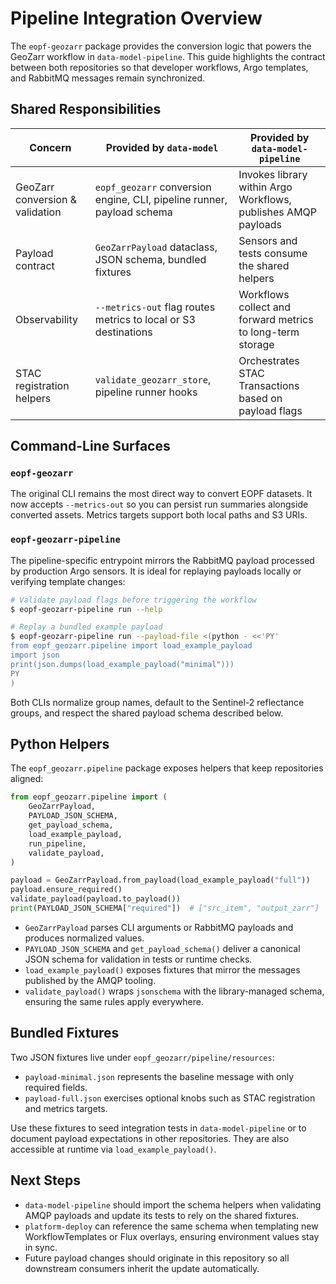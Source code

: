 # Pipeline Integration Overview

The `eopf-geozarr` package provides the conversion logic that powers the GeoZarr workflow in
`data-model-pipeline`. This guide highlights the contract between both repositories so that developer
workflows, Argo templates, and RabbitMQ messages remain synchronized.

## Shared Responsibilities

| Concern | Provided by `data-model` | Provided by `data-model-pipeline` |
| --- | --- | --- |
| GeoZarr conversion & validation | `eopf_geozarr` conversion engine, CLI, pipeline runner, payload schema | Invokes library within Argo Workflows, publishes AMQP payloads |
| Payload contract | `GeoZarrPayload` dataclass, JSON schema, bundled fixtures | Sensors and tests consume the shared helpers |
| Observability | `--metrics-out` flag routes metrics to local or S3 destinations | Workflows collect and forward metrics to long-term storage |
| STAC registration helpers | `validate_geozarr_store`, pipeline runner hooks | Orchestrates STAC Transactions based on payload flags |

## Command-Line Surfaces

### `eopf-geozarr`

The original CLI remains the most direct way to convert EOPF datasets. It now accepts
`--metrics-out` so you can persist run summaries alongside converted assets. Metrics targets support
both local paths and S3 URIs.

### `eopf-geozarr-pipeline`

The pipeline-specific entrypoint mirrors the RabbitMQ payload processed by production Argo sensors.
It is ideal for replaying payloads locally or verifying template changes:

```bash
# Validate payload flags before triggering the workflow
$ eopf-geozarr-pipeline run --help

# Replay a bundled example payload
$ eopf-geozarr-pipeline run --payload-file <(python - <<'PY'
from eopf_geozarr.pipeline import load_example_payload
import json
print(json.dumps(load_example_payload("minimal")))
PY
)
```

Both CLIs normalize group names, default to the Sentinel-2 reflectance groups, and respect the shared
payload schema described below.

## Python Helpers

The `eopf_geozarr.pipeline` package exposes helpers that keep repositories aligned:

```python
from eopf_geozarr.pipeline import (
    GeoZarrPayload,
    PAYLOAD_JSON_SCHEMA,
    get_payload_schema,
    load_example_payload,
    run_pipeline,
    validate_payload,
)

payload = GeoZarrPayload.from_payload(load_example_payload("full"))
payload.ensure_required()
validate_payload(payload.to_payload())
print(PAYLOAD_JSON_SCHEMA["required"])  # ["src_item", "output_zarr"]
```

- `GeoZarrPayload` parses CLI arguments or RabbitMQ payloads and produces normalized values.
- `PAYLOAD_JSON_SCHEMA` and `get_payload_schema()` deliver a canonical JSON schema for validation in
  tests or runtime checks.
- `load_example_payload()` exposes fixtures that mirror the messages published by the AMQP tooling.
- `validate_payload()` wraps `jsonschema` with the library-managed schema, ensuring the same rules
  apply everywhere.

## Bundled Fixtures

Two JSON fixtures live under `eopf_geozarr/pipeline/resources`:

- `payload-minimal.json` represents the baseline message with only required fields.
- `payload-full.json` exercises optional knobs such as STAC registration and metrics targets.

Use these fixtures to seed integration tests in `data-model-pipeline` or to document payload
expectations in other repositories. They are also accessible at runtime via `load_example_payload()`.

## Next Steps

- `data-model-pipeline` should import the schema helpers when validating AMQP payloads and update its
  tests to rely on the shared fixtures.
- `platform-deploy` can reference the same schema when templating new WorkflowTemplates or Flux
  overlays, ensuring environment values stay in sync.
- Future payload changes should originate in this repository so all downstream consumers inherit the
  update automatically.
